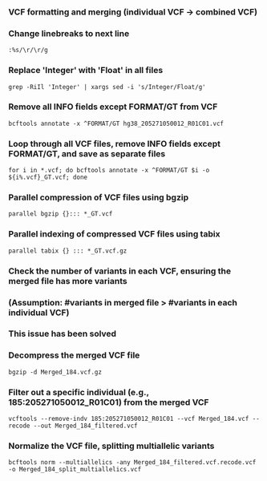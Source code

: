### VCF formatting and merging (individual VCF -> combined VCF)

### Change linebreaks to next line
```
:%s/\r/\r/g 
```
### Replace 'Integer' with 'Float' in all files
```
grep -RiIl 'Integer' | xargs sed -i 's/Integer/Float/g'
```
### Remove all INFO fields except FORMAT/GT from VCF
```
bcftools annotate -x ^FORMAT/GT hg38_205271050012_R01C01.vcf 
```
### Loop through all VCF files, remove INFO fields except FORMAT/GT, and save as separate files
```
for i in *.vcf; do bcftools annotate -x ^FORMAT/GT $i -o ${i%.vcf}_GT.vcf; done 
```
### Parallel compression of VCF files using bgzip
```
parallel bgzip {}::: *_GT.vcf
```
### Parallel indexing of compressed VCF files using tabix
```
parallel tabix {} ::: *_GT.vcf.gz
```
### Check the number of variants in each VCF, ensuring the merged file has more variants
### (Assumption: #variants in merged file > #variants in each individual VCF)
### This issue has been solved

### Decompress the merged VCF file
```
bgzip -d Merged_184.vcf.gz 
```
### Filter out a specific individual (e.g., 185:205271050012_R01C01) from the merged VCF
```
vcftools --remove-indv 185:205271050012_R01C01 --vcf Merged_184.vcf --recode --out Merged_184_filtered.vcf
```
### Normalize the VCF file, splitting multiallelic variants
```
bcftools norm --multiallelics -any Merged_184_filtered.vcf.recode.vcf -o Merged_184_split_multiallelics.vcf
```
